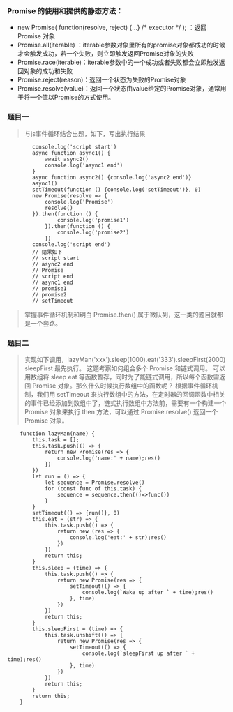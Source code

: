 ### Promise 的使用和提供的静态方法：
   + new Promise( function(resolve, reject) {...} /* executor */ ); ：返回 Promise 对象
   + Promise.all(iterable) ：iterable参数对象里所有的promise对象都成功的时候才会触发成功，若一个失败，则立即触发返回Promise对象的失败
   + Promise.race(iterable)：iterable参数中的一个成功或者失败都会立即触发返回对象的成功和失败
   + Promise.reject(reason)：返回一个状态为失败的Promise对象
   + Promise.resolve(value)：返回一个状态由value给定的Promise对象，通常用于将一个值以Promise的方式使用。

### 题目一

> 与js事件循环结合出题，如下，写出执行结果


```
        console.log('script start')
        async function async1() {
            await async2()
            console.log('async1 end')
        }
        async function async2() {console.log('async2 end')}
        async1()
        setTimeout(function () {console.log('setTimeout')}, 0)
        new Promise(resolve => {
            console.log('Promise')
            resolve()
        }).then(function () {
                console.log('promise1')
            }).then(function () {
                console.log('promise2')
            })
        console.log('script end')
        // 结果如下
        // script start
        // async2 end
        // Promise
        // script end
        // async1 end
        // promise1
        // promise2
        // setTimeout

```
> 掌握事件循环机制和明白 Promise.then() 属于微队列，这一类的题目就都是一个套路。

### 题目二
 
> 实现如下调用，lazyMan('xxx').sleep(1000).eat('333').sleepFirst(2000) sleepFirst 最先执行。
这题考察如何组合多个 Promise 和链式调用。
可以用数组将 sleep eat 等函数暂存，同时为了能链式调用，所以每个函数需返回 Promise 对象。那么什么时候执行数组中的函数呢？
根据事件循环机制，我们用 setTimeout 来执行数组中的方法，在定时器的回调函数中相关的事件已经添加到数组中了，链式执行数组中方法前，需要有一个构建一个 Promise 对象来执行 then 方法，可以通过 Promise.resolve() 返回一个 Promise 对象。

```
    function lazyMan(name) {
        this.task = [];
        this.task.push(() => {
            return new Promise(res => {
                console.log('name:' + name);res()
            })
        })
        let run = () => {
            let sequence = Promise.resolve()
            for (const func of this.task) {
                sequence = sequence.then(()=>func())
            }
        }
        setTimeout(() => {run()}, 0)
        this.eat = (str) => {
            this.task.push(() => {
                return new (res => {
                    console.log('eat:' + str);res()
                })
            })
            return this;
        }
        this.sleep = (time) => {
            this.task.push(() => {
                return new Promise(res => {
                    setTimeout(() => {
                        console.log(`Wake up after ` + time);res()
                    }, time)
                })
            })
            return this;
        }
        this.sleepFirst = (time) => {
            this.task.unshift(() => {
                return new Promise(res => {
                    setTimeout(() => {
                        console.log(`sleepFirst up after ` + time);res()
                    }, time)
                })
            })
            return this;
        }
        return this;
    }

```